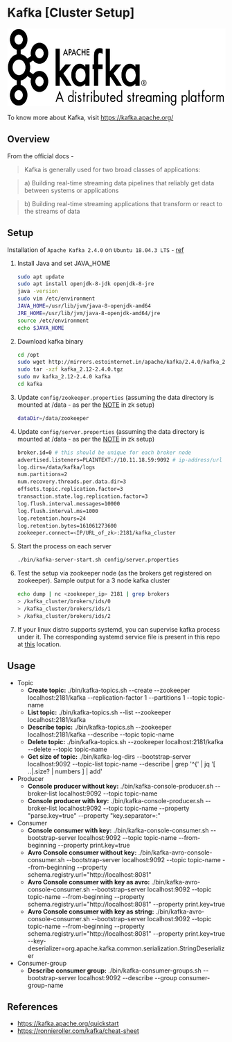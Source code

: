 # Kafka [Cluster Setup]
<img src="https://github.com/abhishektripathi24/platform-setup/blob/master/apache-kafka/images/kafka-logo.png" width="600" height="180"/>

To know more about Kafka, visit https://kafka.apache.org/

## Overview
From the official docs -

> Kafka is generally used for two broad classes of applications:

> a) Building real-time streaming data pipelines that reliably get data between systems or applications

> b) Building real-time streaming applications that transform or react to the streams of data

## Setup
Installation of `Apache Kafka 2.4.0` on `Ubuntu 18.04.3 LTS` - [ref](https://kafka.apache.org/quickstart)

1. Install Java and set JAVA_HOME
    ```bash
    sudo apt update
    sudo apt install openjdk-8-jdk openjdk-8-jre
    java -version
    sudo vim /etc/environment
    JAVA_HOME=/usr/lib/jvm/java-8-openjdk-amd64
    JRE_HOME=/usr/lib/jvm/java-8-openjdk-amd64/jre
    source /etc/environment
    echo $JAVA_HOME
    ```

2. Download kafka binary
    ```bash
    cd /opt
    sudo wget http://mirrors.estointernet.in/apache/kafka/2.4.0/kafka_2.12-2.4.0.tgz
    sudo tar -xzf kafka_2.12-2.4.0.tgz
    sudo mv kafka_2.12-2.4.0 kafka
    cd kafka
    ```

3. Update `config/zookeeper.properties` (assuming the data directory is mounted at /data - as per the [NOTE](https://github.com/abhishektripathi24/platform-setup/tree/master/apache-zookeeper) in zk setup)
    ```bash
    dataDir=/data/zookeeper
    ```
   
4. Update `config/server.properties` (assuming the data directory is mounted at /data - as per the [NOTE](https://github.com/abhishektripathi24/platform-setup/tree/master/apache-zookeeper) in zk setup)
    ```bash
    broker.id=0 # this should be unique for each broker node
    advertised.listeners=PLAINTEXT://10.11.18.59:9092 # ip-address/url of this server itself
    log.dirs=/data/kafka/logs
    num.partitions=2
    num.recovery.threads.per.data.dir=3
    offsets.topic.replication.factor=3
    transaction.state.log.replication.factor=3
    log.flush.interval.messages=10000
    log.flush.interval.ms=1000
    log.retention.hours=24
    log.retention.bytes=161061273600
    zookeeper.connect=<IP/URL_of_zk>:2181/kafka_cluster 
   ```
   
5. Start the process on each server
    ```bash
    ./bin/kafka-server-start.sh config/server.properties
    ```

6. Test the setup via zookeeper node (as the brokers get registered on zookeeper). Sample output for a 3 node kafka cluster
    ```bash
    echo dump | nc <zookeeper_ip> 2181 | grep brokers
    > /kafka_cluster/brokers/ids/0
    > /kafka_cluster/brokers/ids/1
    > /kafka_cluster/brokers/ids/2
    ```
 
 7. If your linux distro supports systemd, you can supervise kafka process under it. The corresponding systemd service file is present in this repo at [this](systemd) location.
 
## Usage
* Topic
    * <strong>Create topic:</strong> ./bin/kafka-topics.sh --create --zookeeper localhost:2181/kafka --replication-factor 1 --partitions 1 --topic topic-name
    * <strong>List topic:</strong> ./bin/kafka-topics.sh --list --zookeeper localhost:2181/kafka
    * <strong>Describe topic:</strong> ./bin/kafka-topics.sh --zookeeper localhost:2181/kafka --describe --topic topic-name
    * <strong>Delete topic:</strong> ./bin/kafka-topics.sh --zookeeper localhost:2181/kafka --delete --topic topic-name
    * <strong>Get size of topic:</strong> ./bin/kafka-log-dirs  --bootstrap-server localhost:9092  --topic-list topic-name --describe  | grep '^{' | jq '[ ..|.size? | numbers ] | add'
* Producer
    * <strong>Console producer without key:</strong> ./bin/kafka-console-producer.sh --broker-list localhost:9092 --topic topic-name
    * <strong>Console producer with key:</strong> ./bin/kafka-console-producer.sh --broker-list localhost:9092 --topic topic-name --property "parse.key=true" --property "key.separator=:"
* Consumer
    * <strong>Console consumer with key:</strong> ./bin/kafka-console-consumer.sh --bootstrap-server localhost:9092 --topic topic-name --from-beginning --property print.key=true
    * <strong>Avro Console consumer without key:</strong> ./bin/kafka-avro-console-consumer.sh --bootstrap-server localhost:9092 --topic topic-name --from-beginning --property schema.registry.url="http://localhost:8081"
    * <strong>Avro Console consumer with key as avro:</strong> ./bin/kafka-avro-console-consumer.sh --bootstrap-server localhost:9092 --topic topic-name --from-beginning --property schema.registry.url="http://localhost:8081" --property print.key=true
    * <strong>Avro Console consumer with key as string:</strong> ./bin/kafka-avro-console-consumer.sh --bootstrap-server localhost:9092 --topic topic-name --from-beginning --property schema.registry.url="http://localhost:8081" --property print.key=true --key-deserializer=org.apache.kafka.common.serialization.StringDeserializer 
* Consumer-group
    * <strong>Describe consumer group:</strong> ./bin/kafka-consumer-groups.sh --bootstrap-server localhost:9092 --describe --group consumer-group-name
 
## References
* https://kafka.apache.org/quickstart
* https://ronnieroller.com/kafka/cheat-sheet